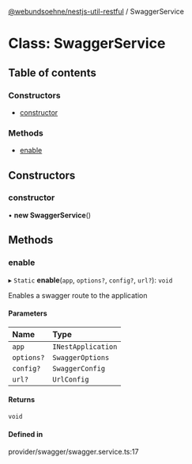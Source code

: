 [@webundsoehne/nestjs-util-restful](../README.md) / SwaggerService

# Class: SwaggerService

## Table of contents

### Constructors

- [constructor](SwaggerService.md#constructor)

### Methods

- [enable](SwaggerService.md#enable)

## Constructors

### constructor

• **new SwaggerService**()

## Methods

### enable

▸ `Static` **enable**(`app`, `options?`, `config?`, `url?`): `void`

Enables a swagger route to the application

#### Parameters

| Name | Type |
| :------ | :------ |
| `app` | `INestApplication` |
| `options?` | `SwaggerOptions` |
| `config?` | `SwaggerConfig` |
| `url?` | `UrlConfig` |

#### Returns

`void`

#### Defined in

provider/swagger/swagger.service.ts:17
